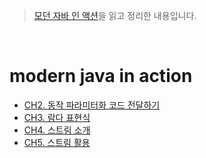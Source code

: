 > [모던 자바 인 액션](http://www.yes24.com/Product/Goods/77125987)을 읽고 정리한 내용입니다.  

<br/>  

# modern java in action
- [CH2. 동작 파라미터화 코드 전달하기](./modern_java_in_action__CH2__Passing_code_with_behavior_parameterization.md)   
- [CH3. 람다 표현식](./modern_java_in_action__CH3__Lambda_expressions.md)
- [CH4. 스트림 소개](./modern_java_in_action__CH4__Introducing_streams.md)
- [CH5. 스트림 활용](./modern_java_in_action__CH5__Working_with_streams.md)
